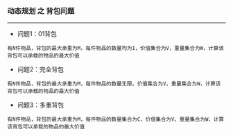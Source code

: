 ### 动态规划 之 背包问题
-----------------

+ 问题1：01背包

`有N件物品，背包的最大承重为M，每件物品的数量均为1，价值集合为V，重量集合为W，计算该背包可以承载的物品的最大价值`
     
+ 问题2：完全背包

`有N件物品，背包的最大承重为M，每件物品的数量无限，价值集合为V，重量集合为W，计算该背包可以承载的物品的最大价值`

+ 问题3：多重背包

`有N件物品，背包的最大承重为M，每件物品的数量集合为C，价值集合为V，重量集合为W，计算该背包可以承载的物品的最大价值`
